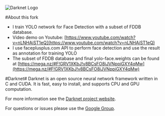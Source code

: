 ![Darknet Logo](http://pjreddie.com/media/files/darknet-black-small.png)

#About this fork

- I train YOLO network for Face Detection with a subset of FDDB database.
- Video demo on Youtube: [https://www.youtube.com/watch?v=nLNHAiST1eQ](https://www.youtube.com/watch?v=nLNHAiST1eQ)
- I use faceplusplus.com API to perform face detection and use the result as annotation for training YOLO
- The subset of FDDB database and final yolo-face.weights can be found at [https://mega.nz/#F!GRV1XKbJ!v8BCsFO8iJVNppiGXY4qMw](https://mega.nz/#F!GRV1XKbJ!v8BCsFO8iJVNppiGXY4qMw)


#Darknet#
Darknet is an open source neural network framework written in C and CUDA. It is fast, easy to install, and supports CPU and GPU computation.

For more information see the [Darknet project website](http://pjreddie.com/darknet).

For questions or issues please use the [Google Group](https://groups.google.com/forum/#!forum/darknet).
